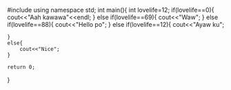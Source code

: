 #include<iostream>
using namespace std;
int main(){
    int lovelife=12;
    if(lovelife==0){
        cout<<"Aah kawawa"<<endl;
    }
    else if(lovelife==69){
        cout<<"Waw";
    }
    else if(lovelife==88){
        cout<<"Hello po";
    }
    else if(lovelife==12){
        cout<<"Ayaw ku";
        
    }
    else{
        cout<<"Nice";
    }
    
    return 0;
}
